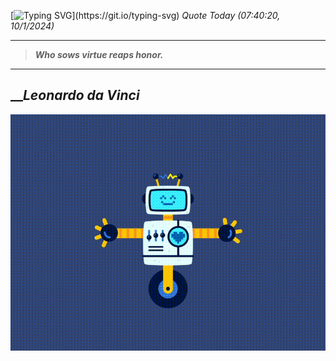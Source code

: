 [![Typing SVG](https://readme-typing-svg.herokuapp.com?font=Press+Start+2P&color=C2F784&size=35&width=900&height=100&lines=Hello+World%2C+I'm+Hung+!)](https://git.io/typing-svg) 
_Quote Today (07:40:20, 10/1/2024)_
___
>**_Who sows virtue reaps honor._**
___

## __**_Leonardo da Vinci_**

![RobotDance](src/assets/images/robot-dancing-dribble.gif?style=center)

